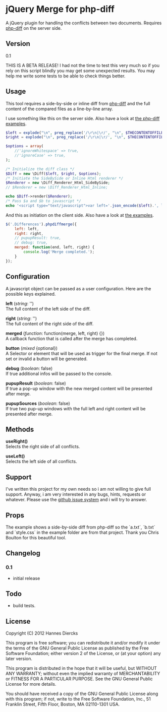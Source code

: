 jQuery Merge for php-diff
=========================

A jQuery plugin for handling the conflicts between two documents.
Requires [php-diff](https://github.com/chrisboulton/php-diff) on the server side.


Version
-------

0.1

THIS IS A BETA RELEASE!
I had not the time to test this very much so if you rely on this script blindly
you may get some unexpected results.
You may help me write some tests to be able to check things better.


Usage
-----

This tool requires a side-by-side or inline diff from [php-diff](https://github.com/chrisboulton/php-diff)
and the full content of the compared files as a line-by-line array.

I use something like this on the server side.
Also have a look at [the php-diff examples](https://github.com/chrisboulton/php-diff/tree/master/example).
```php
$left = explode("\n", preg_replace('/\r\n|\r/', "\n", $THECONTENTOFFILE_A));
$right = explode("\n", preg_replace('/\r\n|\r/', "\n", $THECONTENTOFFILE_B));

$options = array(
    //'ignoreWhitespace' => true,
    //'ignoreCase' => true,
);

/* Initialize the diff class */
$Diff = new \Diff($left, $right, $options);
/* Initiate the SideBySide or Inline Html renderer */
$Renderer = new \Diff_Renderer_Html_SideBySide;
// $Renderer = new \Diff_Renderer_Html_Inline;

echo $Diff->render($Renderer);
/* Pass $a and $b to javascript */
echo '<script type="text/javascript">var left='.json_encode($left).', left='.json_encode($right).';'</script>
```

And this as initiation on the client side.
Also have a look at [the examples](https://github.com/Xiphe/jQuery-Merge-for-php-diff/tree/master/example).
```javascript
$('.Differences').phpdiffmerge({
    left: left,
    right: right,
    // pupupResult: true,
    // debug: true,
    merged: function(end, left, right) {
        console.log('Merge completed.');
    }
});
```


Configuration
-------------

A javascript object can be passed as a user configuration. Here are the possible keys
explained.

**left** (*string*: '')  
The full content of the left side of the diff.

**right** (*string*: '')  
The full content of the right side of the diff.

**merged** (*function*: function(merge, left, right) {})  
A callback function that is called after the merge has completed.

**button** (*mixed* {optional})  
A Selector or element that will be used as trigger for the final merge.
If not set or invalid a button will be generated.

**debug** (*boolean*: false)  
If true additional infos will be passed to the console.

**pupupResult** (*boolean*: false)  
If true a pop-up window with the new merged content will be presented after merge.

**pupupSources** (*boolean*: false)  
If true two pup-up windows with the full left and right content will be presented after merge.


Methods
-------

**useRight()**  
Selects the right side of all conflicts.

**useLeft()**  
Selects the left side of all conflicts.


Support
-------

I've written this project for my own needs so i am not willing to give
full support. Anyway, i am very interested in any bugs, hints, requests
or whatever. Please use the [github issue system](https://github.com/Xiphe/jQuery-Merge-for-php-diff/issues)
and i will try to answer.


Props
-----

The example shows a side-by-side diff from php-diff so the ´a.txt´, ´b.txt´ and ´style.css´ in the 
example folder are from that project.
Thank you Chris Boulton for this beautiful tool.


Changelog
---------

### 0.1
+ initial release


Todo
----

+	build tests.


License
-------

Copyright (C) 2012 Hannes Diercks

This program is free software; you can redistribute it and/or modify
it under the terms of the GNU General Public License as published by
the Free Software Foundation; either version 2 of the License, or
(at your option) any later version.

This program is distributed in the hope that it will be useful,
but WITHOUT ANY WARRANTY; without even the implied warranty of
MERCHANTABILITY or FITNESS FOR A PARTICULAR PURPOSE.  See the
GNU General Public License for more details.

You should have received a copy of the GNU General Public License along
with this program; if not, write to the Free Software Foundation, Inc.,
51 Franklin Street, Fifth Floor, Boston, MA 02110-1301 USA.